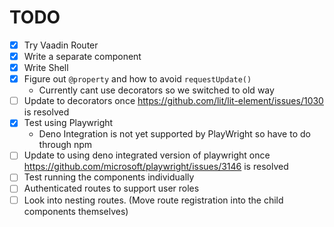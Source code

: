# TODO

- [x] Try Vaadin Router
- [x] Write a separate component
- [x] Write Shell
- [x] Figure out `@property` and how to avoid `requestUpdate()`
  - Currently cant use decorators so we switched to old way
- [ ] Update to decorators once https://github.com/lit/lit-element/issues/1030 is resolved
- [x] Test using Playwright
  - Deno Integration is not yet supported by PlayWright so have to do through npm
- [ ] Update to using deno integrated version of playwright once https://github.com/microsoft/playwright/issues/3146 is resolved
- [ ] Test running the components individually
- [ ] Authenticated routes to support user roles
- [ ] Look into nesting routes. (Move route registration into the child components themselves)
